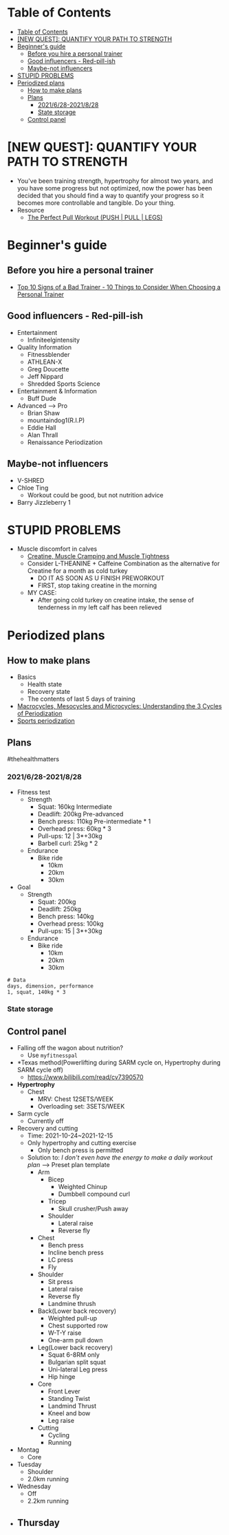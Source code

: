 # Table of Contents
- [Table of Contents](#table-of-contents)
- [\[NEW QUEST\]: QUANTIFY YOUR PATH TO STRENGTH](#new-quest-quantify-your-path-to-strength)
- [Beginner's guide](#beginners-guide)
  - [Before you hire a personal trainer](#before-you-hire-a-personal-trainer)
  - [Good influencers - Red-pill-ish](#good-influencers---red-pill-ish)
  - [Maybe-not  influencers](#maybe-not--influencers)
- [STUPID PROBLEMS](#stupid-problems)
- [Periodized plans](#periodized-plans)
  - [How to make plans](#how-to-make-plans)
  - [Plans](#plans)
    - [2021/6/28-2021/8/28](#2021628-2021828)
    - [State storage](#state-storage)
  - [Control panel](#control-panel)

# \[NEW QUEST\]: QUANTIFY YOUR PATH TO STRENGTH
- You've been training strength, hypertrophy for almost two years, and you have some progress but not optimized, now the power has been decided that you should find a way to quantify your progress so it becomes more controllable and tangible. Do your thing.
- Resource
  - [The Perfect Pull Workout (PUSH | PULL | LEGS)](https://www.youtube.com/watch?v=IOl42YpK_Es)

# Beginner's guide
## Before you hire a personal trainer
- [Top 10 Signs of a Bad Trainer - 10 Things to Consider When Choosing a Personal Trainer](https://www.youtube.com/watch?v=AVg8qX0Xgt4&t=252s)
## Good influencers - Red-pill-ish
- Entertainment
  - Infiniteelgintensity
- Quality Information
  - Fitnessblender
  - ATHLEAN-X
  - Greg Doucette
  - Jeff Nippard
  - Shredded Sports Science
- Entertainment & Information
  - Buff Dude
- Advanced --> Pro
  - Brian Shaw
  - mountaindog1(R.I.P)
  - Eddie Hall
  - Alan Thrall
  - Renaissance Periodization
## Maybe-not  influencers
- V-SHRED
- Chloe Ting
  - Workout could be good, but not nutrition advice
- Barry Jizzleberry 1

# STUPID PROBLEMS
- Muscle discomfort in calves
  - [Creatine, Muscle Cramping and Muscle Tightness](http://www.andersenchiro.com/Creatine,%20Muscle%20Cramping%20and%20Muscle%20Tightness.htm)
  - Consider L-THEANINE + Caffeine Combination as the alternative for Creatine for a month as cold turkey 
    - DO IT AS SOON AS U FINISH PREWORKOUT
    - FIRST, stop taking creatine in the morning
  - MY CASE:
    - After going cold turkey on creatine intake, the sense of tenderness in my left calf has been relieved

# Periodized plans
## How to make plans
- Basics
  - Health state
  - Recovery state
  - The contents of last 5 days of training
- [Macrocycles, Mesocycles and Microcycles: Understanding the 3 Cycles of Periodization](https://www.trainingpeaks.com/blog/macrocycles-mesocycles-and-microcycles-understanding-the-3-cycles-of-periodization/#:~:text=A%20mesocycle%20refers%20to%20a,usually%20a%20week%20of%20training.)
- [Sports periodization](https://en.wikipedia.org/wiki/Sports_periodization#:~:text=The%20microcycle%20is%20generally%20up,representing%20a%20year%20or%20two.)

## Plans
#thehealthmatters
### 2021/6/28-2021/8/28
- Fitness test
  - Strength
    - Squat: 160kg Intermediate
    - Deadlift: 200kg Pre-advanced
    - Bench press: 110kg Pre-intermediate * 1
    - Overhead press: 60kg * 3
    - Pull-ups: 12 | 3*+30kg
    - Barbell curl: 25kg * 2
  - Endurance
    - Bike ride
      - 10km
      - 20km
      - 30km
- Goal
  - Strength
    - Squat: 200kg
    - Deadlift: 250kg
    - Bench press: 140kg
    - Overhead press: 100kg
    - Pull-ups: 15 | 3*+30kg
  - Endurance
    - Bike ride
      - 10km
      - 20km
      - 30km
```csv
# Data
days, dimension, performance
1, squat, 140kg * 3
```
### State storage
## Control panel
- Falling off the wagon about nutrition?
  - Use `myfitnesspal`
- *Texas method(Powerlifting during SARM cycle on, Hypertrophy during SARM cycle off)
  - https://www.bilibili.com/read/cv7390570
- **Hypertrophy**
  - Chest
    - MRV: Chest 12SETS/WEEK
    - Overloading set: 3SETS/WEEK
- Sarm cycle
  - Currently off 
- Recovery and cutting
  - Time: 2021-10-24~2021-12-15
  - Only hypertrophy and cutting exercise
    - Only bench press is permitted
  - Solution to: *I don't even have the energy to make a daily workout plan* --> Preset plan template
    - Arm
      - Bicep
        - Weighted Chinup
        - Dumbbell compound curl
      - Tricep
        - Skull crusher/Push away
      - Shoulder
        - Lateral raise
        - Reverse fly
    - Chest
      - Bench press
      - Incline bench press
      - LC press
      - Fly
    - Shoulder
      - Sit press
      - Lateral raise
      - Reverse fly
      - Landmine thrush
    - Back(Lower back recovery)
      - Weighted pull-up
      - Chest supported row
      - W-T-Y raise
      - One-arm pull down
    - Leg(Lower back recovery)
      - Squat 6-8RM only
      - Bulgarian split squat
      - Uni-lateral Leg press
      - Hip hinge
    - Core
      - Front Lever
      - Standing Twist
      - Landmind Thrust
      - Kneel and bow
      - Leg raise
    - Cutting
      - Cycling
      - Running
- Montag
  - Core
- Tuesday
  - Shoulder
  - 2.0km running
- Wednesday
  - Off
  - 2.2km running
- Thursday
  - 
